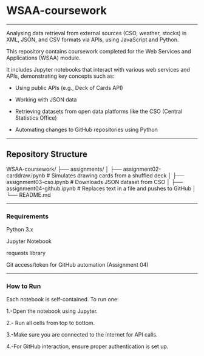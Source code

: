 # WSAA-coursework

***

Analysing data retrieval from external sources (CSO, weather, stocks) in XML, JSON, and CSV formats via APIs, using JavaScript and Python.

This repository contains coursework completed for the Web Services and Applications (WSAA) module.

It includes Jupyter notebooks that interact with various web services and APIs, demonstrating key concepts such as:

- Using public APIs (e.g., Deck of Cards API)

- Working with JSON data

- Retrieving datasets from open data platforms like the CSO (Central Statistics Office)

- Automating changes to GitHub repositories using Python

***

## Repository Structure

WSAA-coursework/
├── assignments/
│   ├── assignment02-carddraw.ipynb     # Simulates drawing cards from a shuffled deck
│   ├── assignment03-cso.ipynb          # Downloads JSON dataset from CSO
│   ├── assignment04-github.ipynb       # Replaces text in a file and pushes to GitHub
│   
└── README.md

***

### Requirements

Python 3.x

Jupyter Notebook

requests library

Git access/token for GitHub automation (Assignment 04)

***

### How to Run

Each notebook is self-contained. To run one:

1.-Open the notebook using Jupyter.

2.- Run all cells from top to bottom.

3.-Make sure you are connected to the internet for API calls.

4.-For GitHub interaction, ensure proper authentication is set up.
